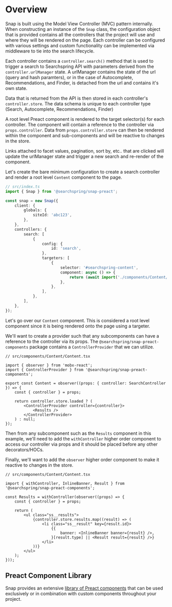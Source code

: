 # Overview

Snap is built using the Model View Controller (MVC) pattern internally. When constructing an instance of the `Snap` class, the configuration object that is provided contains all the controllers that the project will use and where they will be rendered on the page. Each controller can be configured with various settings and custom functionality can be implemented via middleware to tie into the search lifecycle.

Each controller contains a `controller.search()` method that is used to trigger a search to Searchspring API with parameters derived from the `controller.urlManager` state. A urlManager contains the state of the url (query and hash paramters), or in the case of Autocomplete, Recommendations, and Finder, is detached from the url and contains it's own state.

Data that is returned from the API is then stored in each controller's `controller.store`. The data schema is unique to each controller type (Search, Autocomplete, Recommendations, Finder) 

A root level Preact component is rendered to the target selector(s) for each controller. The component will contain a reference to the controller via `props.controller`. Data from `props.controller.store` can then be rendered within the component and sub-components and will be reactive to changes in the store.

Links attached to facet values, pagination, sort by, etc.. that are clicked will update the urlManager state and trigger a new search and re-render of the component.


Let's create the bare minimum configuration to create a search controller and render a root level `Content` component to the page.

```ts
// src/index.ts
import { Snap } from '@searchspring/snap-preact';

const snap = new Snap({
    client: {
		globals: {
			siteId: 'abc123',
		},
	},
    controllers: {
        search: [
            {
                config: {
                    id: 'search',
                },
                targeters: [
                    {
                        selector: '#searchspring-content',
                        component: async () => {
                            return (await import('./components/Content/Content')).Content;
                        },
                    },
                ],
            },
        ],
    },
});
```

Let's go over our `Content` component. This is considered a root level component since it is being rendered onto the page using a targeter.

We'll want to create a provider such that any subcomponents can have a reference to the controller via its props. The `@searchspring/snap-preact-components` package contains a `ControllerProvider` that we can utilize.

```tsx
// src/components/Content/Content.tsx

import { observer } from 'mobx-react';
import { ControllerProvider } from '@searchspring/snap-preact-components';

export const Content = observer((props: { controller: SearchController }) => {
    const { controller } = props;

    return controller.store.loaded ? (
        <ControllerProvider controller={controller}>
            <Results />
        </ControllerProvider>
    ) : null;
});
```

Then from any subcomponent such as the `Results` component in this example, we'll need to add the `withController` higher order component to access our controller via props and it should be placed before any other decorators/HOCs. 

Finally, we'll want to add the `observer` higher order component to make it reactive to changes in the store.

```tsx
// src/components/Content/Content.tsx

import { withController, InlineBanner, Result } from '@searchspring/snap-preact-components';

const Results = withController(observer((props) => {
    const { controller } = props;

    return (
        <ul class="ss__results">
            {controller.store.results.map((result) => (
                <li class="ss__result" key={result.id}>
                    {{
                        banner: <InlineBanner banner={result} />,
                    }[result.type] || <Result result={result} />}
                </li>
            ))}
        </ul>
    );
}));
```

## Preact Component Library

Snap provides an extensive [library of Preact components](https://searchspring.github.io/snap/preact-components) that can be used exclusively or in combination with custom components throughout your project. 